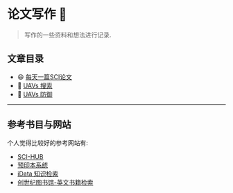 # 论文写作 🐸

> 写作的一些资料和想法进行记录.

## 文章目录

- :smile: [每天一篇SCI论文](./daily.md)
- :rainbow: [UAVs 搜索](./search.md)
- :rice: [UAVs 防御](./defense.md)

---

## 参考书目与网站

个人觉得比较好的参考网站有:

- [SCI-HUB](https://www.sci-hub.shop/)
- [预印本系统](https://arxiv.org/)
- [iData 知识检索](https://www.cn-ki.net/)
- [创世纪图书馆-英文书籍检索](http://libgen.is/search.php?&req=drone&phrase=1&view=simple&column=title&sort=year&sortmode=DESC)
